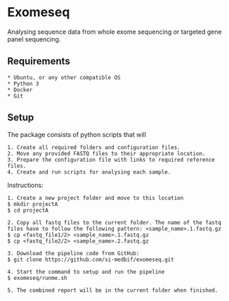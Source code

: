 # Exomeseq
Analysing sequence data from whole exome sequencing or targeted gene panel sequencing.

## Requirements
    * Ubuntu, or any other compatible OS
    * Python 3
    * Docker
    * Git
    
## Setup

The package consists of python scripts that will

	1. Create all required folders and configuration files.
	2. Move any provided FASTQ files to their appropriate location.
	3. Prepare the configuration file with links to required reference files.
	4. Create and run scripts for analysing each sample. 

Instructions:

	1. Create a new project folder and move to this location
	$ mkdir projectA
	$ cd projectA
	 
    2. Copy all fastq files to the current folder. The name of the fastq files have to follow the following pattern: <sample_name>.1.fastq.gz
    $ cp <fastq_file1/2> <sample_name>.1.fastq.gz
    $ cp <fastq_file2/2> <sample_name>.2.fastq.gz
    
    3. Download the pipeline code from GitHub:
    $ git clone https://github.com/si-medbif/exomeseq.git
      
	4. Start the command to setup and run the pipeline 
	$ exomeseq/runme.sh
	 
    5. The combined report will be in the current folder when finished.
    